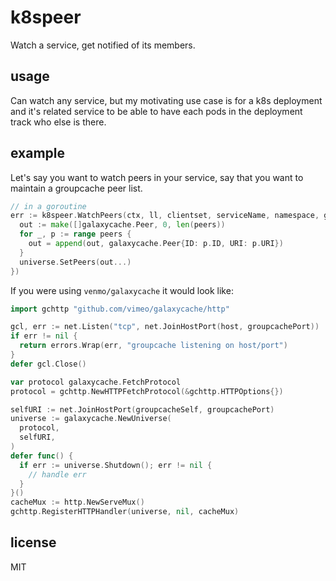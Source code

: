 # k8speer

Watch a service, get notified of its members. 

## usage

Can watch any service, but my motivating use case is for a k8s deployment and it's related service to be able to have each pods in the deployment track who else is there.

## example

Let's say you want to watch peers in your service, say that you want to maintain a groupcache peer list.

```go
// in a goroutine
err := k8speer.WatchPeers(ctx, ll, clientset, serviceName, namespace, groupcachePort, func(peers []k8speer.Peer) {
  out := make([]galaxycache.Peer, 0, len(peers))
  for _, p := range peers {
    out = append(out, galaxycache.Peer{ID: p.ID, URI: p.URI})
  }
  universe.SetPeers(out...)
})
```

If you were using `venmo/galaxycache` it would look like:

```go
import gchttp "github.com/vimeo/galaxycache/http"

gcl, err := net.Listen("tcp", net.JoinHostPort(host, groupcachePort))
if err != nil {
  return errors.Wrap(err, "groupcache listening on host/port")
}
defer gcl.Close()

var protocol galaxycache.FetchProtocol
protocol = gchttp.NewHTTPFetchProtocol(&gchttp.HTTPOptions{})

selfURI := net.JoinHostPort(groupcacheSelf, groupcachePort)
universe := galaxycache.NewUniverse(
  protocol,
  selfURI,
)
defer func() {
  if err := universe.Shutdown(); err != nil {
    // handle err
  }
}()
cacheMux := http.NewServeMux()
gchttp.RegisterHTTPHandler(universe, nil, cacheMux)
```

## license

MIT
